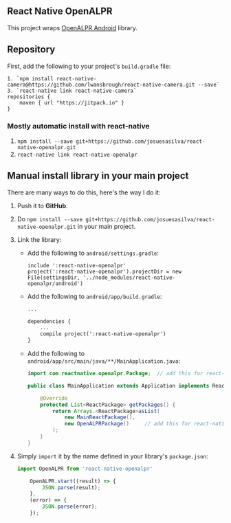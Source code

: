 ## React Native OpenALPR
This project wraps [OpenALPR Android](https://github.com/SandroMachado/openalpr-android) library.

## Repository

First, add the following to your project's `build.gradle` file:

```Gradle### Mostly automatic install with react-native
1. `npm install react-native-camera@https://github.com/lwansbrough/react-native-camera.git --save`
3. `react-native link react-native-camera`
repositories {
    maven { url "https://jitpack.io" }
}
```

### Mostly automatic install with react-native
1. `npm install --save git+https://github.com/josuesasilva/react-native-openalpr.git`
2. `react-native link react-native-openalpr`

## Manual install library in your main project
There are many ways to do this, here's the way I do it:

1. Push it to **GitHub**.
2. Do `npm install --save git+https://github.com/josuesasilva/react-native-openalpr.git` in your main project.
3. Link the library:
    * Add the following to `android/settings.gradle`:
        ```
        include ':react-native-openalpr'
        project(':react-native-openalpr').projectDir = new File(settingsDir, '../node_modules/react-native-openalpr/android')
        ```

    * Add the following to `android/app/build.gradle`:
        ```xml
        ...

        dependencies {
            ...
            compile project(':react-native-openalpr')
        }
        ```
    * Add the following to `android/app/src/main/java/**/MainApplication.java`:
        ```java
        import com.reactnative.openalpr.Package;  // add this for react-native-openalpr

        public class MainApplication extends Application implements ReactApplication {

            @Override
            protected List<ReactPackage> getPackages() {
                return Arrays.<ReactPackage>asList(
                    new MainReactPackage(),
                    new OpenALPRPackage()     // add this for react-native-openalpr
                );
            }
        }
        ```
4. Simply `import` it by the name defined in your library's `package.json`:

    ```javascript
    import OpenALPR from 'react-native-openalpr'

		OpenALPR.start((result) => {
			JSON.parse(result);
		},
		(error) => {
			JSON.parse(error);
		});
